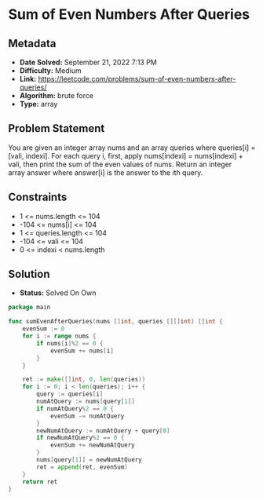 # Sum of Even Numbers After Queries

## Metadata

- **Date Solved:** September 21, 2022 7:13 PM
- **Difficulty:** Medium
- **Link:** https://leetcode.com/problems/sum-of-even-numbers-after-queries/
- **Algorithm:** brute force
- **Type:** array

## Problem Statement

You are given an integer array nums and an array queries where queries[i] = [vali, indexi].
For each query i, first, apply nums[indexi] = nums[indexi] + vali, then print the sum of the even values of nums.
Return an integer array answer where answer[i] is the answer to the ith query.

## Constraints

- 1 <= nums.length <= 104
- -104 <= nums[i] <= 104
- 1 <= queries.length <= 104
- -104 <= vali <= 104
- 0 <= indexi < nums.length

## Solution

- **Status:** Solved On Own


```go
package main

func sumEvenAfterQueries(nums []int, queries [][]int) []int {
	evenSum := 0
	for i := range nums {
		if nums[i]%2 == 0 {
			evenSum += nums[i]
		}
	}

	ret := make([]int, 0, len(queries))
	for i := 0; i < len(queries); i++ {
		query := queries[i]
		numAtQuery := nums[query[1]]
		if numAtQuery%2 == 0 {
			evenSum -= numAtQuery
		}
		newNumAtQuery := numAtQuery + query[0]
		if newNumAtQuery%2 == 0 {
			evenSum += newNumAtQuery
		}
		nums[query[1]] = newNumAtQuery
		ret = append(ret, evenSum)
	}
	return ret
}
```
